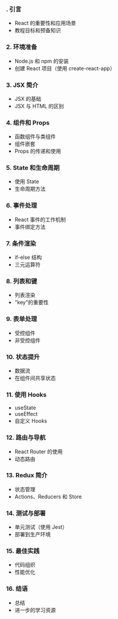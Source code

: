 ### **. 引言**

- React 的重要性和应用场景
- 教程目标和预备知识

### **2. 环境准备**

- Node.js 和 npm 的安装
- 创建 React 项目（使用 create-react-app）

### **3. JSX 简介**

- JSX 的基础
- JSX 与 HTML 的区别

### **4. 组件和 Props**

- 函数组件与类组件
- 组件嵌套
- Props 的传递和使用

### **5. State 和生命周期**

- 使用 State
- 生命周期方法

### **6. 事件处理**

- React 事件的工作机制
- 事件绑定方法

### **7. 条件渲染**

- if-else 结构
- 三元运算符

### **8. 列表和键**

- 列表渲染
- "key"的重要性

### **9. 表单处理**

- 受控组件
- 非受控组件

### **10. 状态提升**

- 数据流
- 在组件间共享状态

### **11. 使用 Hooks**

- useState
- useEffect
- 自定义 Hooks

### **12. 路由与导航**

- React Router 的使用
- 动态路由

### **13. Redux 简介**

- 状态管理
- Actions、Reducers 和 Store

### **14. 测试与部署**

- 单元测试（使用 Jest）
- 部署到生产环境

### **15. 最佳实践**

- 代码组织
- 性能优化

### **16. 结语**

- 总结
- 进一步的学习资源
